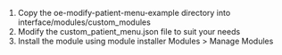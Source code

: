 
1. Copy the oe-modify-patient-menu-example directory into interface/modules/custom_modules
2. Modify the custom_patient_menu.json file to suit your needs
3. Install the module using module installer Modules > Manage Modules
